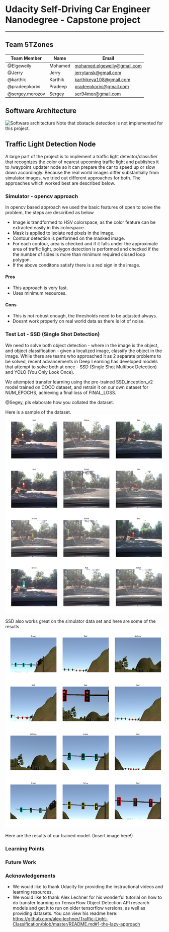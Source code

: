 # Udacity Self-Driving Car Engineer Nanodegree - Capstone project
--------

## Team 5TZones
|   Team Member   |  Name   |            Email            |
|-----------------|---------|-----------------------------|
| @Elgeweily      | Mohamed | mohamed.elgeweily@gmail.com |
| @Jerry          | Jerry   | jerrytansk@gmail.com        |
| @karthik        | Karthik | karthikeya108@gmail.com     |
| @pradeepkorivi  | Pradeep | pradeepkorivi@gmail.com     |
| @sergey.morozov | Sergey  | ser94mor@gmail.com          |

## Software Architecture
![Software architecture](https://d17h27t6h515a5.cloudfront.net/topher/2017/September/59b6d115_final-project-ros-graph-v2/final-project-ros-graph-v2.png)
Note that obstacle detection is not implemented for this project.

## Traffic Light Detection Node

A large part of the project is to implement a traffic light detector/classifier that recognizes the color of nearest upcoming traffic light and publishes it to /waypoint_updater node so it can prepare the car to speed up or slow down accordingly. Because the real world images differ substantially from simulator images, we tried out different approaches for both. The approaches which worked best are described below.

### Simulator - opencv approach
In opencv based approach we used the basic features of open to solve the problem, the steps are described as below
* Image is trandformed to HSV colorspace, as the color feature can be extracted easily in this colorspace.
* Mask is applied to isolate red pixels in the image. 
* Contour detection is performed on the masked image.
* For each contour, area is checked and if it falls under the approximate area of traffic light, polygon detection is performed and checked if the the number of sides is more than minimum required closed loop polygon. 
* If the above conditons satisfy there is a red sign in the image. 

#### Pros
* This approach is very fast.
* Uses minimum resources.

#### Cons
* This is not robust enough, the thresholds need to be adjusted always.
* Doesnt work properly on real world data as there is lot of noise. 

### Test Lot - SSD (Single Shot Detection)
We need to solve both object detection - where in the image is the object, and object classification - given a localized image, classify the object in the image. While there are teams who approached it as 2 separate problems to be solved, recent advancements in Deep Learning has developed models that attempt to solve both at once - SSD (Single Shot Multibox Detection) and YOLO (You Only Look Once).

We attempted transfer learning using the pre-trained SSD_inception_v2 model trained on COCO dataset, and retrain it on our own dataset for NUM_EPOCHS, achieving a final loss of FINAL_LOSS.

@Segey, pls elaborate how you collated the dataset.

Here is a sample of the dataset.
![Udacity Test Site training images](report/udacity_visualization.png)

SSD also works great on the simulator data set and here are some of the results
![simulator training images](report/sim_visualization.png)

Here are the results of our trained model.
(Insert image here!)

### Learning Points


### Future Work


### Acknowledgements

- We would like to thank Udacity for providing the instructional videos and learning resources.
- We would like to thank Alex Lechner for his wonderful tutorial on how to do transfer learning on TensorFlow Object Detection API research models and get it to run on older tensorflow versions, as well as providing datasets. You can view his readme here: https://github.com/alex-lechner/Traffic-Light-Classification/blob/master/README.md#1-the-lazy-approach
